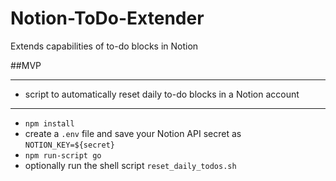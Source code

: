 # Notion-ToDo-Extender
Extends capabilities of to-do blocks in Notion

##MVP
_____
- script to automatically reset daily to-do blocks in a Notion account
_____
 - `npm install`
 - create a `.env` file and save your Notion API secret as `NOTION_KEY=${secret}`
 - `npm run-script go`
 - optionally run the shell script `reset_daily_todos.sh`

